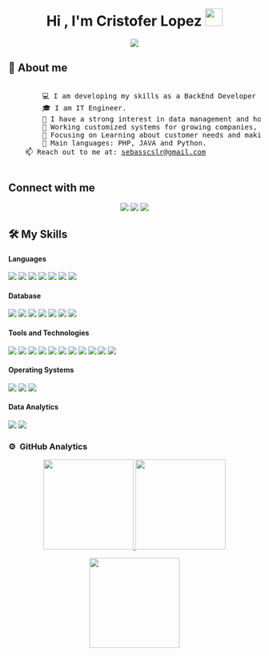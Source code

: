 
<h1 align="center">Hi , I'm Cristofer Lopez <img src="https://media.giphy.com/media/hvRJCLFzcasrR4ia7z/giphy.gif" width="35"></h1>

<p align="center">
  <a href="https://github.com/DenverCoder1/readme-typing-svg"><img src="https://readme-typing-svg.herokuapp.com?font=Time+New+Roman&color=%23C8BE25&size=25&center=true&vCenter=true&width=600&height=100&lines=Back+end+Developer;IT+Engineer;Always+learning+new+things"></a>
</p>

## 📖 About me
  <pre>        
        💻 I am developing my skills as a BackEnd Developer | Enthuastic about new technologies.
        🎓 I am IT Engineer. 
        📝 I have a strong interest in data management and how to visualize it for decision making. 
        🔭 Working customized systems for growing companies, using Laravel and .NET.
        🌱 Focusing on Learning about customer needs and making their lives easier.
        🌟 Main languages: PHP, JAVA and Python.
	📫 Reach out to me at: <a href="sebasscslr@gmail.com">sebasscslr@gmail.com</a>
  </pre>

## Connect with me
<p align="center">
	<a href="href="sebasscslr@gmail.com"><img img src="https://img.shields.io/badge/Gmail-D14836?style=for-the-badge&logo=gmail&logoColor=white"/></a>
	<a> <img src= "https://img.shields.io/badge/github-%23121011.svg?style=for-the-badge&logo=github&logoColor=white"/></a>
	<a href="https:"><img src="https://img.shields.io/badge/linkedin-%230077B5.svg?style=for-the-badge&logo=linkedin&logoColor=white"/></a>
</p>  

 ## 🛠️ My Skills

#### Languages
<p align="lesft">
	<a><img img src="https://img.shields.io/badge/html5-%23E34F26.svg?style=for-the-badge&logo=html5&logoColor=white"/></a>
	<a><img img src="https://img.shields.io/badge/css3-%231572B6.svg?style=for-the-badge&logo=css3&logoColor=white"/></a>
	<a><img img src="https://img.shields.io/badge/c%23-%23239120.svg?style=for-the-badge&logo=csharp&logoColor=white"/></a>
	<a><img img src="https://img.shields.io/badge/java-%23ED8B00.svg?style=for-the-badge&logo=openjdk&logoColor=white"/></a>
	<a><img img src="https://img.shields.io/badge/php-%23777BB4.svg?style=for-the-badge&logo=php&logoColor=white"/></a> 
	<a><img img src="https://img.shields.io/badge/python-3670A0?style=for-the-badge&logo=python&logoColor=ffdd54"/></a>
	<a><img img src="https://img.shields.io/badge/javascript-%23323330.svg?style=for-the-badge&logo=javascript&logoColor=%23F7DF1E"/></a>
</p> 


#### Database

<p align="left">
	<a> <img src= "https://img.shields.io/badge/mysql-4479A1.svg?style=for-the-badge&logo=mysql&logoColor=white"/></a>	
	<a> <img src= "https://img.shields.io/badge/postgres-%23316192.svg?style=for-the-badge&logo=postgresql&logoColor=white"/></a>
	<a> <img src= "https://img.shields.io/badge/sqlite-%2307405e.svg?style=for-the-badge&logo=sqlite&logoColor=white"/></a>
 	<a> <img src= "https://img.shields.io/badge/Microsoft%20SQL%20Server-CC2927?style=for-the-badge&logo=microsoft%20sql%20server&logoColor=white"/></a>
	<a> <img src= "https://img.shields.io/badge/Oracle-F80000?style=for-the-badge&logo=oracle&logoColor=white"/></a>	
  	<a> <img src= "https://img.shields.io/badge/firebase-a08021?style=for-the-badge&logo=firebase&logoColor=ffcd34"/></a>
	<a> <img src= "https://img.shields.io/badge/MongoDB-%234ea94b.svg?style=for-the-badge&logo=mongodb&logoColor=white"/></a>		
</p>


#### Tools and Technologies
<p align="left">
	<a> <img src= "https://img.shields.io/badge/git-%23F05033.svg?style=for-the-badge&logo=git&logoColor=white"/></a>
	<a> <img src= "https://img.shields.io/badge/github-%23121011.svg?style=for-the-badge&logo=github&logoColor=white"/></a>
	<a> <img src= "https://img.shields.io/badge/.NET-5C2D91?style=for-the-badge&logo=.net&logoColor=white"/></a>
 	<a> <img src= "https://img.shields.io/badge/Anaconda-%2344A833.svg?style=for-the-badge&logo=anaconda&logoColor=white"/></a>
	<a> <img src= "https://img.shields.io/badge/bootstrap-%238511FA.svg?style=for-the-badge&logo=bootstrap&logoColor=white"/></a>
 	<a> <img src= "https://img.shields.io/badge/laravel-%23FF2D20.svg?style=for-the-badge&logo=laravel&logoColor=white"/></a>
  	<a> <img src= "https://img.shields.io/badge/node.js-6DA55F?style=for-the-badge&logo=node.js&logoColor=white"/></a>
   	<a> <img src= "https://img.shields.io/badge/NetBeansIDE-1B6AC6.svg?style=for-the-badge&logo=apache-netbeans-ide&logoColor=white"/></a>
    	<a> <img src= "https://img.shields.io/badge/Spyder-838485?style=for-the-badge&logo=spyder%20ide&logoColor=maroon"/></a>
     	<a> <img src= "https://img.shields.io/badge/Visual%20Studio-5C2D91.svg?style=for-the-badge&logo=visual-studio&logoColor=white"/></a>
      	<a> <img src= "https://img.shields.io/badge/Visual%20Studio%20Code-0078d7.svg?style=for-the-badge&logo=visual-studio-code&logoColor=white"/></a>
</p>


#### Operating Systems
<p align="left">
	<a> <img src= "https://img.shields.io/badge/Windows-0078D6?style=for-the-badge&logo=windows&logoColor=white"/></a>	
	<a> <img src= "https://img.shields.io/badge/mac%20os-000000?style=for-the-badge&logo=macos&logoColor=F0F0F0"/></a>
	<a> <img src= "https://img.shields.io/badge/Linux-FCC624?style=for-the-badge&logo=linux&logoColor=black"/></a>
</p>


#### Data Analytics 
<p align="left">
	<a> <img src= "https://img.shields.io/badge/power_bi-F2C811?style=for-the-badge&logo=powerbi&logoColor=black"/></a>
	<a> <img src= "https://img.shields.io/badge/Tableau-E97627?style=flat&logo=Tableau&logoColor=white"/></a>
</p>

### ⚙️ &nbsp;GitHub Analytics

<p align="center">
  <a href="https://github.com/Cristofer1221">
    <img height="180em" src="https://github-readme-stats-eight-theta.vercel.app/api?username=Cristofer1221&show_icons=true&theme=algolia&include_all_commits=true&count_private=true"/>
  </a>
  <a href="https://github.com/Cristofer1221">
    <img height="180em" src="https://github-readme-stats-eight-theta.vercel.app/api/top-langs/?username=Cristofer1221&layout=compact&langs_count=8&theme=algolia"/>
  </a>
</p>

<p align="center">
  <img height="180em" src="https://github-readme-streak-stats.herokuapp.com/?user=Cristofer12211&theme=dark&hide_border=true"/>
</p>
